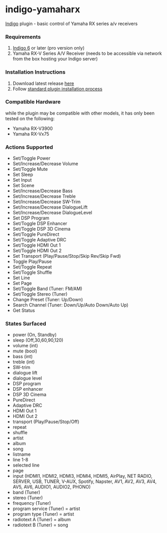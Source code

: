 indigo-yamaharx
===============

[Indigo](http://www.perceptiveautomation.com/indigo/index.html) plugin - basic control of Yamaha RX series a/v receivers

### Requirements

1. [Indigo 6](http://www.perceptiveautomation.com/indigo/index.html) or later (pro version only)
2. Yamaha RX-V Series A/V Receiver (needs to be accessible via network from the box hosting your Indigo server)

### Installation Instructions

1. Download latest release [here](https://github.com/discgolfer1138/indigo-yamaharx/releases)
2. Follow [standard plugin installation process](http://bit.ly/1e1Vc7b)

### Compatible Hardware

while the plugin may be compatible with other models, it has only been tested on the following:

* Yamaha RX-V3900
* Yamaha RX-Vx75

### Actions Supported
* Set/Toggle Power
* Set/Increase/Decrease Volume
* Set/Toggle Mute
* Set Sleep
* Set Input
* Set Scene
* Set/Increase/Decrease Bass
* Set/Increase/Decrease Treble
* Set/Increase/Decrease SW-Trim
* Set/Increase/Decrease DialogueLift
* Set/Increase/Decrease DialogueLevel
* Set DSP Program
* Set/Toggle DSP Enhancer
* Set/Toggle DSP 3D Cinema
* Set/Toggle PureDirect
* Set/Toggle Adaptive DRC
* Set/Toggle HDMI Out 1
* Set/Toggle HDMI Out 2
* Set Transport (Play/Pause/Stop/Skip Rev/Skip Fwd)
* Toggle Play/Pause
* Set/Toggle Repeat
* Set/Toggle Shuffle
* Set Line
* Set Page
* Set/Toggle Band (Tuner: FM/AM)
* Set/Toggle Stereo (Tuner)
* Change Preset (Tuner: Up/Down)
* Search Channel (Tuner: Down/Up/Auto Down/Auto Up)
* Get Status

### States Surfaced
* power (On, Standby)
* sleep (Off,30,60,90,120)
* volume (int)
* mute (bool)
* bass (int)
* treble (int)
* SW-trim
* dialogue lift
* dialogue level
* DSP program
* DSP enhancer
* DSP 3D Cinema
* PureDirect
* Adaptive DRC
* HDMI Out 1
* HDMI Out 2
* transport (Play/Pause/Stop/Off)
* repeat
* shuffle
* artist
* album
* song
* listname
* line 1-8
* selected line
* page
* input (HDMI1, HDMI2, HDMI3, HDMI4, HDMI5, AirPlay, NET RADIO, SERVER, USB, TUNER, V-AUX, Spotify, Napster, AV1, AV2, AV3, AV4, AV5, AV6, AUDIO1, AUDIO2, PHONO)
* band (Tuner)
* stereo (Tuner)
* frequency (Tuner)
* program service (Tuner) = artist
* program type (Tuner) = artist
* radiotext A (Tuner) = album
* radiotext B (Tuner) = song
